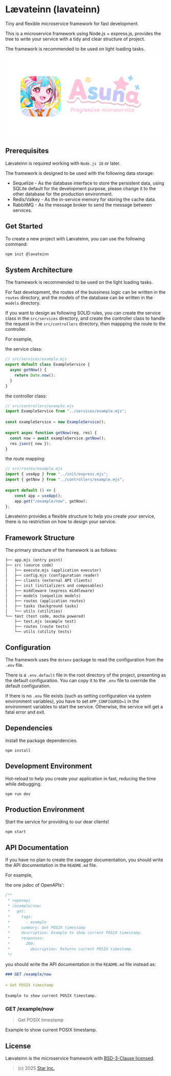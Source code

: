 # Lævateinn (lavateinn)

Tiny and flexible microservice framework for fast development.

This is a microservice framework using Node.js + express.js,
provides the tree to write your service with a tidy and clear structure of project.

The framework is recommended to be used on light loading tasks.

![lavateinn](logo.png)

## Prerequisites

Lævateinn is required working with `Node.js 18` or later.

The framework is designed to be used with the following data storage:

- Sequelize - As the database interface to store the persistent data,
  using SQLite default for the development purpose,
  please change it to the other database for the production environment.
- Redis/Valkey - As the in-service memory for storing the cache data.
- RabbitMQ - As the message broker to send the message between services.

## Get Started

To create a new project with Lævateinn, you can use the following command:

```sh
npm init @lavateinn
```

## System Architecture

The framework is recommended to be used on the light loading tasks.

For fast development,
the routes of the bussiness logic can be written in the `routes` directory,
and the models of the database can be written in the `models` directory.

If you want to design as following SOLID rules,
you can create the service class in the `src/services` directory,
and create the controller class to handle the request in the `src/controllers` directory,
then mappping the route to the controller.

For example,

the service class:

```js
// src/services/example.mjs
export default class ExampleService {
  async getNow() {
    return Date.now();
  }
}
```

the controller class:

```js
// src/controllers/example.mjs
import ExampleService from "../services/example.mjs";

const exampleService = new ExampleService();

export async function getNow(req, res) {
  const now = await exampleService.getNow();
  res.json({ now });
}
```

the route mapping:

```js
// src/routes/example.mjs
import { useApp } from "../init/express.mjs";
import { getNow } from "../controllers/example.mjs";

export default () => {
    const app = useApp();
    app.get("/example/now", getNow);
};
```

Lævateinn provides a flexible structure to help you create your service,
there is no restriction on how to design your service.

## Framework Structure

The primary structure of the framework is as follows:

```plaintext
├── app.mjs (entry point)
├── src (source code)
│   ├── execute.mjs (application executor)
│   ├── config.mjs (configuration reader)
│   ├── clients (external API clients)
│   ├── init (initializers and composables)
│   ├── middleware (express middleware)
│   ├── models (sequelize models)
│   ├── routes (application routes)
│   ├── tasks (background tasks)
│   └── utils (utilities)
└── test (test code, mocha powered)
    ├── test.mjs (example test)
    ├── routes (route tests)
    └── utils (utility tests)
```

## Configuration

The framework uses the `dotenv` package to read the configuration from the `.env` file.

There is a `.env.default` file in the root directory of the project, presenting as the default configuration.
You can copy it to the `.env` file to override the default configuration.

If there is no `.env` file exists (such as setting configuration via system environment variables),
you have to set `APP_CONFIGURED=1` in the environment variables to start the service. Otherwise, the service will get a fatal error and exit.

## Dependencies

Install the package dependencies.

```shell
npm install
```

## Development Environment

Hot-reload to help you create your application in fast,
reducing the time while debugging.

```shell
npm run dev
```

## Production Environment

Start the service for providing to our dear clients!

```shell
npm start
```

## API Documentation

If you have no plan to create the swagger documentation,
you should write the API documentation in the `README.md` file.

For example,

the one jsdoc of OpenAPIs':

```js
/**
 * >openapi
 * /example/now:
 *   get:
 *     tags:
 *       - example
 *     summary: Get POSIX timestamp
 *     description: Example to show current POSIX timestamp.
 *     responses:
 *       200:
 *         description: Returns current POSIX timestamp.
 */
```

you should write the API documentation in the `README.md` file instead as:

```markdown
### GET /example/now

> Get POSIX timestamp

Example to show current POSIX timestamp.
```

### GET /example/now

> Get POSIX timestamp

Example to show current POSIX timestamp.

## License

Lævateinn is the microservice framework with [BSD-3-Clause licensed](LICENSE).

> (c) 2025 [Star Inc.](https://starinc.xyz)
